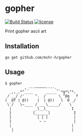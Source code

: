 # gopher
[![Build Status](https://travis-ci.org/mshr-h/gopher.svg?branch=master)](https://travis-ci.org/mshr-h/gopher)
[![license](https://img.shields.io/badge/license-MIT-orange.svg)](LICENSE)

Print gopher ascii art

## Installation

```
go get github.com/mshr-h/gopher
```

## Usage

```
$ gopher
         ,_---~~~~~----._         
  _,,_,*^____      _____``*g*\"*, 
 / __/ /'     ^.  /      \ ^@q   f 
[  @f | @))    |  | @))   l  0 _/  
 \`/   \~____ / __ \_____/    \   
  |           _l__l_           I   
  }          [______]           I  
  ]            | | |            |  
  ]             ~ ~             |  
  |                            |   
   |                           |   
```

